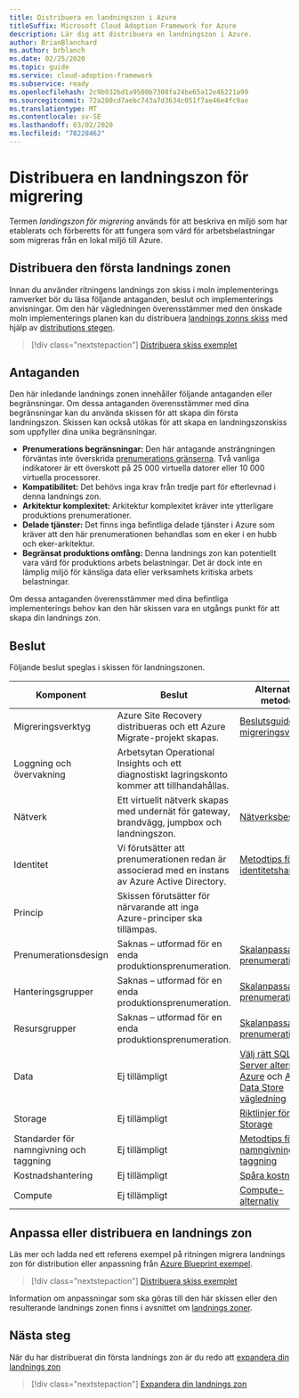 ```yaml
---
title: Distribuera en landningszon i Azure
titleSuffix: Microsoft Cloud Adoption Framework for Azure
description: Lär dig att distribuera en landningszon i Azure.
author: BrianBlanchard
ms.author: brblanch
ms.date: 02/25/2020
ms.topic: guide
ms.service: cloud-adoption-framework
ms.subservice: ready
ms.openlocfilehash: 2c9b932bd1a9500b7308fa24be65a12e46221a99
ms.sourcegitcommit: 72a280cd7aebc743a7d3634c051f7ae46e4fc9ae
ms.translationtype: MT
ms.contentlocale: sv-SE
ms.lasthandoff: 03/02/2020
ms.locfileid: "78228462"
---
```

<!-- cSpell:ignore vCPUs jumpbox -->

# <a name="deploy-a-migration-landing-zone"></a>Distribuera en landningszon för migrering

Termen *landingszon för migrering* används för att beskriva en miljö som har etablerats och förberetts för att fungera som värd för arbetsbelastningar som migreras från en lokal miljö till Azure.

## <a name="deploy-the-first-landing-zone"></a>Distribuera den första landnings zonen

Innan du använder ritningens landnings zon skiss i moln implementerings ramverket bör du läsa följande antaganden, beslut och implementerings anvisningar. Om den här vägledningen överensstämmer med den önskade moln implementerings planen kan du distribuera [landnings zonns skiss](https://docs.microsoft.com/azure/governance/blueprints/samples/caf-migrate-landing-zone/index) med hjälp av [distributions stegen][deploy-sample].

> [!div class="nextstepaction"]
> [Distribuera skiss exemplet][deploy-sample]

## <a name="assumptions"></a>Antaganden

Den här inledande landnings zonen innehåller följande antaganden eller begränsningar. Om dessa antaganden överensstämmer med dina begränsningar kan du använda skissen för att skapa din första landningszon. Skissen kan också utökas för att skapa en landningszonskiss som uppfyller dina unika begränsningar.

- **Prenumerations begränsningar:** Den här antagande ansträngningen förväntas inte överskrida [prenumerations gränserna](https://docs.microsoft.com/azure/azure-subscription-service-limits). Två vanliga indikatorer är ett överskott på 25 000 virtuella datorer eller 10 000 virtuella processorer.
- **Kompatibilitet:** Det behövs inga krav från tredje part för efterlevnad i denna landnings zon.
- **Arkitektur komplexitet:** Arkitektur komplexitet kräver inte ytterligare produktions prenumerationer.
- **Delade tjänster:** Det finns inga befintliga delade tjänster i Azure som kräver att den här prenumerationen behandlas som en eker i en hubb och eker-arkitektur.
- **Begränsat produktions omfång:** Denna landnings zon kan potentiellt vara värd för produktions arbets belastningar. Det är dock inte en lämplig miljö för känsliga data eller verksamhets kritiska arbets belastningar.

Om dessa antaganden överensstämmer med dina befintliga implementerings behov kan den här skissen vara en utgångs punkt för att skapa din landnings zon.

## <a name="decisions"></a>Beslut

Följande beslut speglas i skissen för landningszonen.

| Komponent                    | Beslut                                                                                         | Alternativa metoder                                                                                                                                                                                                                                                               |
|------------------------------|---------------------------------------------------------------------------------------------------|--------------------------------------------------------------------------------------------------------------------------------------------------------------------------------------------------------------------------------------------------------------------------------------|
| Migreringsverktyg              | Azure Site Recovery distribueras och ett Azure Migrate-projekt skapas.                | [Beslutsguide för migreringsverktyg](../../decision-guides/migrate-decision-guide/index.md)                                                                                                                                                                                              |
| Loggning och övervakning       | Arbetsytan Operational Insights och ett diagnostiskt lagringskonto kommer att tillhandahållas.                |                                                                                                                                                                                                                                                                                      |
| Nätverk                      | Ett virtuellt nätverk skapas med undernät för gateway, brandvägg, jumpbox och landningszon.  | [Nätverksbeslut](../considerations/networking-options.md)                                                                                                                                                                                                                      |
| Identitet                     | Vi förutsätter att prenumerationen redan är associerad med en instans av Azure Active Directory. | [Metodtips för identitetshantering](https://docs.microsoft.com/azure/security/azure-security-identity-management-best-practices?toc=https://docs.microsoft.com/azure/cloud-adoption-framework/toc.json&bc=https://docs.microsoft.com/azure/cloud-adoption-framework/bread/toc.json) |
| Princip                       | Skissen förutsätter för närvarande att inga Azure-principer ska tillämpas.                        |                                                                                                                                                                                                                                                                                      |
| Prenumerationsdesign          | Saknas – utformad för en enda produktionsprenumeration.                                              | [Skalanpassa prenumerationer](../azure-best-practices/scaling-subscriptions.md)                                                                                                                                                                                                            |
| Hanteringsgrupper            | Saknas – utformad för en enda produktionsprenumeration.                                              | [Skalanpassa prenumerationer](../azure-best-practices/scaling-subscriptions.md)                                                                                                                                                                                                            |
| Resursgrupper              | Saknas – utformad för en enda produktionsprenumeration.                                              | [Skalanpassa prenumerationer](../azure-best-practices/scaling-subscriptions.md)                                                                                                                                                                                                            |
| Data                         | Ej tillämpligt                                                                                               | [Välj rätt SQL Server alternativ i Azure](https://docs.microsoft.com/azure/sql-database/sql-database-paas-vs-sql-server-iaas) och [Azure Data Store vägledning](https://docs.microsoft.com/azure/architecture/guide/technology-choices/data-store-overview)                      |
| Storage                      | Ej tillämpligt                                                                                               | [Riktlinjer för Azure Storage](../considerations/storage-options.md)                                                                                                                                                                                                                       |
| Standarder för namngivning och taggning | Ej tillämpligt                                                                                               | [Metodtips för namngivning och taggning](../azure-best-practices/naming-and-tagging.md)                                                                                                                                                                                                   |
| Kostnadshantering              | Ej tillämpligt                                                                                               | [Spåra kostnader](../azure-best-practices/track-costs.md)                                                                                                                                                                                                                             |
| Compute                      | Ej tillämpligt                                                                                               | [Compute-alternativ](../considerations/compute-options.md)                                                                                                                                                                                                                              |

## <a name="customize-or-deploy-a-landing-zone"></a>Anpassa eller distribuera en landnings zon

Läs mer och ladda ned ett referens exempel på ritningen migrera landnings zon för distribution eller anpassning från [Azure Blueprint exempel][deploy-sample].

> [!div class="nextstepaction"]
> [Distribuera skiss exemplet][deploy-sample]

Information om anpassningar som ska göras till den här skissen eller den resulterande landnings zonen finns i avsnittet om [landnings zoner](../considerations/index.md).

## <a name="next-steps"></a>Nästa steg

När du har distribuerat din första landnings zon är du redo att [expandera din landnings zon](../considerations/index.md)

> [!div class="nextstepaction"]
> [Expandera din landnings zon](../considerations/index.md)

<!-- links -->

[deploy-sample]: https://docs.microsoft.com/azure/governance/blueprints/samples/caf-migrate-landing-zone/deploy
